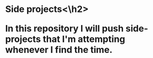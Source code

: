 <h1>Side projects<\h2>

In this repository I will push side-projects that I'm attempting whenever I find the time.
